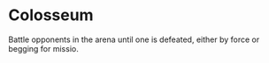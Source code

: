 # Colosseum
Battle opponents in the arena until one is defeated, either by force or begging for missio.
